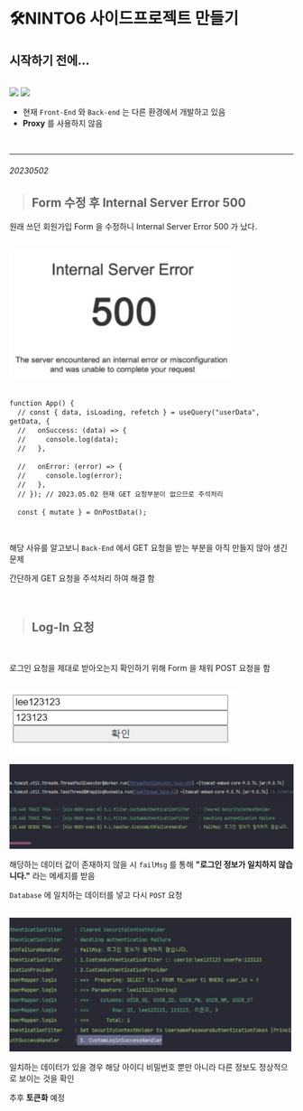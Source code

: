 # 🛠️NINTO6 사이드프로젝트 만들기

## 시작하기 전에...

<br/>
<img src="https://img.shields.io/badge/TypeScript-3178C6?style=for-the-badge&logo=TypeScript&logoColor=white"/>
<img src="https://img.shields.io/badge/React-61DAFB?style=for-the-badge&logo=React&logoColor=white"/>

- 현재 `Front-End` 와 `Back-end` 는 다른 환경에서 개발하고 있음
- **Proxy** 를 사용하지 않음

<br/>
<hr/>

###### 20230502

> ## Form 수정 후 Internal Server Error 500

원래 쓰던 회원가입 Form 을 수정하니 Internal Server Error 500 가 났다.

<br/>
<img src="md_resources/resource_01.png" width="400"/>
<br/>
<br/>

```TS
function App() {
  // const { data, isLoading, refetch } = useQuery("userData", getData, {
  //   onSuccess: (data) => {
  //     console.log(data);
  //   },

  //   onError: (error) => {
  //     console.log(error);
  //   },
  // }); // 2023.05.02 현재 GET 요청부분이 없으므로 주석처리

  const { mutate } = OnPostData();
```

<br/>

해당 사유를 알고보니 `Back-End` 에서 GET 요청을 받는 부분을 아직 만들지 않아 생긴 문제

간단하게 GET 요청을 주석처리 하여 해결 함

<br/>

> ## Log-In 요청

<br/>

로그인 요청을 제대로 받아오는지 확인하기 위해 Form 을 채워 POST 요청을 함

<br/>
<img src="md_resources/resource_04.png" width="400"/>
<br/>

<br/>
<img src="md_resources/resource_02.png" height="150"/>
<br/>

해당하는 데이터 값이 존재하지 않을 시 `failMsg` 를 통해 **"로그인 정보가 일치하지 않습니다."** 라는 메세지를 받음

`Database` 에 일치하는 데이터를 넣고 다시 `POST` 요청

<br/>
<img src="md_resources/resource_03.png" width="500"/>
<br/>

일치하는 데이터가 있을 경우 해당 아이디 비밀번호 뿐만 아니라 다른 정보도 정상적으로 보이는 것을 확인

추후 **토큰화** 예정
